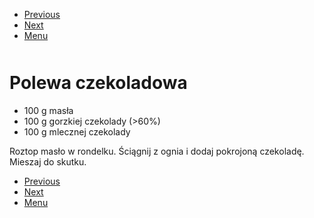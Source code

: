 <!-- Navigation Menu Start -->

- [Previous](<Placki ziemniaczane.md>)
- [Next](<Pomidorowa.md>)
- [Menu](<README.md>)

<div style="margin-bottom: 50px"></div>

<!-- /Navigation Menu Start -->


# Polewa czekoladowa

- 100 g masła 
- 100 g gorzkiej czekolady (>60%) 
- 100 g mlecznej czekolady 
  
Roztop masło w rondelku. Ściągnij z ognia i dodaj pokrojoną czekoladę. Mieszaj do skutku. 


<!-- Navigation Menu End -->

- [Previous](<Placki ziemniaczane.md>)
- [Next](<Pomidorowa.md>)
- [Menu](<README.md>)

<div style="margin-bottom: 50px"></div>

<!-- /Navigation Menu End -->